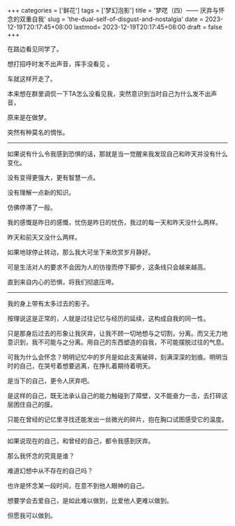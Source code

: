 ﻿+++
categories = ['鲜花']
tags = ['梦幻泡影']
title = '梦呓（四）—— 厌弃与怀念的双重自我'
slug = 'the-dual-self-of-disgust-and-nostalgia'
date = 2023-12-19T20:17:45+08:00
lastmod= 2023-12-19T20:17:45+08:00
draft = false
+++

在路边看见同学了。  

想打招呼时发不出声音，挥手没看见 。

车就这样开走了。
  
本来想在群里调侃一下TA怎么没看见我，突然意识到当时自己为什么发不出声音，

原来是在做梦。
  
突然有种莫名的惆怅。

___

如果说有什么令我感到恐惧的话，那就是当一觉醒来我发现自己和昨天并没有什么变化。

没有变得更强大，更有智慧一点。

没有理解一点新的知识。

仿佛停滞了一般。

我的感慨是昨日的感慨，忧伤是昨日的忧伤，我过的每一天和昨天没什么两样。

昨天和前天又没什么两样。

如果地球停止转动，那么我大可坐下来欣赏岁月静好。

可是生活对人的要求不会因为人的彷徨而停下脚步，这条线只会越来越高。

直到来自内心的恐惧，将我们彻底压垮。
 ___

我的身上带有太多过去的影子。

按理说这是正常的，人就是过往记忆与经历的延续，这构成自我的同一性。

只是那身后过去的形象让我厌弃，让我不顾一切地想与之切割，分离。而又无力地意识到，我不可能与之分离。用自己的东西塑造的自我，不可能摆脱过往的气息。

可我为什么会怀念？明明记忆中的岁月是如此支离破碎，刻满深深的划痕。明明当时的自己，在哭号着想要逃离，在挣扎着期待着明天。

是当下的自己，更令人厌弃吧。

是这样的自己，既无法承认自己的能力触碰到了障壁，又不能奋力一击，去打碎这层困住自己的膜。

只能在曾经的记忆里寻找还能发出一丝微光的碎片，抱在胸口试图感受它的温度。

___

如果说现在的自己，和曾经的自己，都令我感到厌弃。

那么我怀念的究竟是谁？

难道幻想中从不存在的自己吗？

也许是怀念某一段时间，在意不到他人眼神的自己。

想要学会去爱自己，是如此难以做到，比爱他人更难以做到。

但愿我可以做到。






